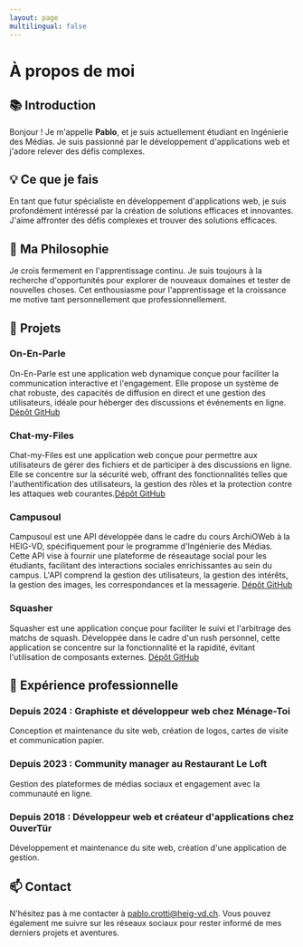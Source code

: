 ```yaml
---
layout: page
multilingual: false
---
```


# À propos de moi

## 📚 Introduction
Bonjour ! Je m'appelle **Pablo**, et je suis actuellement étudiant en Ingénierie des Médias. Je suis passionné par le développement d'applications web et j'adore relever des défis complexes.

## 💡 Ce que je fais
En tant que futur spécialiste en développement d'applications web, je suis profondément intéressé par la création de solutions efficaces et innovantes. J'aime affronter des défis complexes et trouver des solutions efficaces.

## 🌱 Ma Philosophie
Je crois fermement en l'apprentissage continu. Je suis toujours à la recherche d'opportunités pour explorer de nouveaux domaines et tester de nouvelles choses. Cet enthousiasme pour l'apprentissage et la croissance me motive tant personnellement que professionnellement.

## 🚀 Projets
### On-En-Parle
On-En-Parle est une application web dynamique conçue pour faciliter la communication interactive et l'engagement. Elle propose un système de chat robuste, des capacités de diffusion en direct et une gestion des utilisateurs, idéale pour héberger des discussions et événements en ligne.
[Dépôt GitHub](https://github.com/WinnieTheBloue/on-en-parle)

### Chat-my-Files
Chat-my-Files est une application web conçue pour permettre aux utilisateurs de gérer des fichiers et de participer à des discussions en ligne. Elle se concentre sur la sécurité web, offrant des fonctionnalités telles que l'authentification des utilisateurs, la gestion des rôles et la protection contre les attaques web courantes.[Dépôt GitHub](https://github.com/WinnieTheBloue/Chat-my-Files)

### Campusoul
Campusoul est une API développée dans le cadre du cours ArchiOWeb à la HEIG-VD, spécifiquement pour le programme d'Ingénierie des Médias. Cette API vise à fournir une plateforme de réseautage social pour les étudiants, facilitant des interactions sociales enrichissantes au sein du campus. L'API comprend la gestion des utilisateurs, la gestion des intérêts, la gestion des images, les correspondances et la messagerie.
[Dépôt GitHub](https://github.com/WinnieTheBloue/campusoul)

### Squasher
Squasher est une application conçue pour faciliter le suivi et l'arbitrage des matchs de squash. Développée dans le cadre d'un rush personnel, cette application se concentre sur la fonctionnalité et la rapidité, évitant l'utilisation de composants externes.
[Dépôt GitHub](https://github.com/WinnieTheBloue/squasher)

## 💼 Expérience professionnelle
### Depuis 2024 : Graphiste et développeur web chez Ménage-Toi
Conception et maintenance du site web, création de logos, cartes de visite et communication papier.

### Depuis 2023 : Community manager au Restaurant Le Loft
Gestion des plateformes de médias sociaux et engagement avec la communauté en ligne.

### Depuis 2018 : Développeur web et créateur d'applications chez OuverTür
Développement et maintenance du site web, création d'une application de gestion.

## 📫 Contact
N'hésitez pas à me contacter à pablo.crotti@heig-vd.ch. Vous pouvez également me suivre sur les réseaux sociaux pour rester informé de mes derniers projets et aventures.